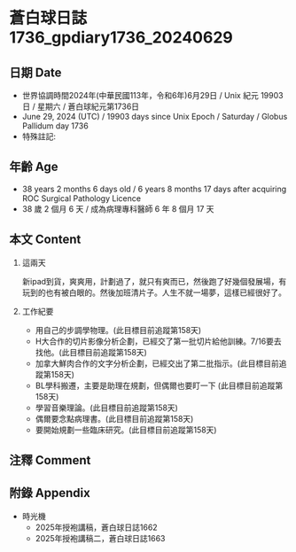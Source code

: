 [_metadata_:encoding]: - "utf-8"
[_metadata_:language]: - "zh-Hant-TW"
[_metadata_:fileformat]: - "markdown"
[_metadata_:MIME_type]: - "text/plain"
[_metadata_:markdown_version]: - "commonmark version 0.30"
[_metadata_:markdown_spec]: - "https://spec.commonmark.org/0.30/"

# 蒼白球日誌1736_gpdiary1736_20240629 #

## 日期 Date ##

* 世界協調時間2024年(中華民國113年，令和6年)6月29日 / Unix 紀元 19903 日 / 星期六 / 蒼白球紀元第1736日
* June 29, 2024 (UTC) / 19903 days since Unix Epoch / Saturday / Globus Pallidum day 1736
* 特殊註記:

## 年齡 Age ##

* 38 years 2 months 6 days old / 6 years 8 months 17 days after acquiring ROC Surgical Pathology Licence
* 38 歲 2 個月 6 天 / 成為病理專科醫師 6 年 8 個月 17 天

## 本文 Content ##

1. 這兩天

    新ipad到貨，爽爽用，計劃過了，就只有爽而已，然後跑了好幾個發展場，有玩到的也有被白眼的。然後加班清片子。人生不就一場夢，這樣已經很好了。

2. 工作紀要

    - 用自己的步調學物理。(此目標目前追蹤第158天)
    - H大合作的切片影像分析企劃，已經交了第一批切片給他訓練。7/16要去找他。(此目標目前追蹤第158天)
    - 加拿大鮮肉合作的文字分析企劃，已經交出了第二批指示。(此目標目前追蹤第158天)
    - BL學科搬遷，主要是助理在規劃，但偶爾也要盯一下 (此目標目前追蹤第158天)
    - 學習音樂理論。(此目標目前追蹤第158天)
    - 偶爾要念點病理書。(此目標目前追蹤第158天)
    - 要開始規劃一些臨床研究。(此目標目前追蹤第158天)

## 注釋 Comment ##


## 附錄 Appendix ##

* 時光機
    - 2025年授袍講稿，蒼白球日誌1662
    - 2025年授袍講稿二，蒼白球日誌1663
